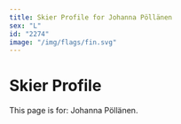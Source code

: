 ```yaml
---
title: Skier Profile for Johanna Pöllänen
sex: "L"
id: "2274"
image: "/img/flags/fin.svg" 
---
```


# Skier Profile

This page is for: Johanna Pöllänen.
    
